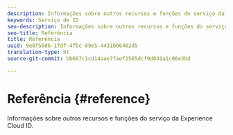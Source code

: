 ```yaml
---
description: Informações sobre outros recursos e funções do serviço da Experience Cloud ID.
keywords: Serviço de ID
seo-description: Informações sobre outros recursos e funções do serviço da Experience Cloud ID.
seo-title: Referência
title: Referência
uuid: 9e8f50db-1fdf-4fbc-89e5-4431bb6402d5
translation-type: ht
source-git-commit: bb687c1cd14aae7faef2565dcf9d041a1c06e3bd

---
```



# Referência {#reference}

Informações sobre outros recursos e funções do serviço da Experience Cloud ID.

